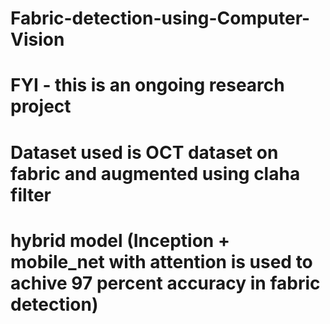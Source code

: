 # Fabric-detection-using-Computer-Vision

# FYI - this is an ongoing research project
# Dataset used is OCT dataset on fabric and augmented using claha filter
# hybrid model (Inception + mobile_net with attention is used to achive 97 percent accuracy in fabric detection)
